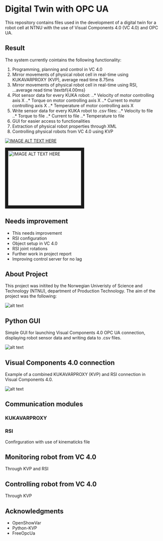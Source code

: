 # Digital Twin with OPC UA
This repository contains files used in the development of a digital twin for a robot cell at NTNU with the use of Visual Components 4.0 (VC 4.0) and OPC UA.

## Result
The system currently cointains the following functionality:
1. Programming, planning and control in VC 4.0
2. Mirror movements of physical robot cell in real-time using KUKAVARPROXY (KVP), 
average read time 8.75ms
3. Mirror movements of physical robot cell in real-time using RSI, 
...average read time \textbf{4.00ms}
4. Plot sensor data for every KUKA robot:
..* Velocity of motor controlling axis X
..* Torque on motor controlling axis X
..* Current to motor controlling axis X
..* Temperature of motor controlling axis X
5. Write sensor data for every KUKA robot to .csv files:
..* Velocity to file
..* Torque to file
..* Current to file
..* Temperature to file
6. GUI for easier access to functionalities
7. Extraction of physical robot properties through XML
8. Controlling physical robots from VC 4.0 using KVP

[![IMAGE ALT TEXT HERE](http://img.youtube.com/vi/YOUTUBE_VIDEO_ID_HERE/0.jpg)](http://www.youtube.com/watch?v=YOUTUBE_VIDEO_ID_HERE)

<a href="http://www.youtube.com/watch?feature=player_embedded&v=YOUTUBE_VIDEO_ID_HERE
" target="_blank"><img src="http://img.youtube.com/vi/YOUTUBE_VIDEO_ID_HERE/0.jpg" 
alt="IMAGE ALT TEXT HERE" width="240" height="180" border="10" /></a>

## Needs improvement
* This needs improvement
* RSI configuration
* Object setup in VC 4.0
* RSI joint rotations
* Further work in project report
* Improving control server for no lag

## About Project
This project was initited by the Norwegian Univeristy of Science and Technology (NTNU), department of Production Technology. The aim of the project was the following:


![alt text](https://github.com/akselov/digital-twin-opcua/blob/master/pictures/Physical_%26_digital_model.png)

## Python GUI
Simple GUI for launching Visual Components 4.0 OPC UA connection, displaying robot sensor data and writing data to .csv files.

![alt text](https://github.com/akselov/digital-twin-opcua/blob/master/pictures/gui_full.png)

## Visual Components 4.0 connection
Example of a combined KUKAVARPROXY (KVP) and RSI connection in Visual Components 4.0.

![alt text](https://github.com/akselov/digital-twin-opcua/blob/master/pictures/Connected_Variables_VC4.0.png)

## Communication modules

### KUKAVARPROXY

### RSI
Confirguration with use of kinematicks file

## Monitoring robot from VC 4.0
Through KVP and RSI

## Controlling robot from VC 4.0
Through KVP

## Acknowledgments
- OpenShowVar
- Python-KVP
- FreeOpcUa
